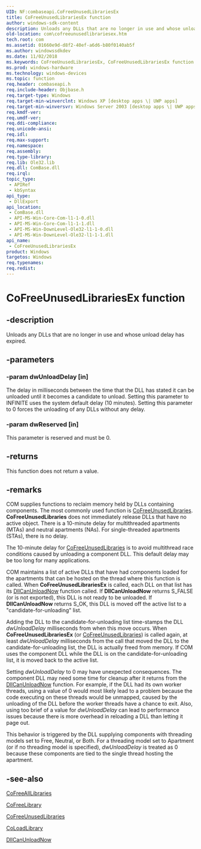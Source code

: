 ```yaml
---
UID: NF:combaseapi.CoFreeUnusedLibrariesEx
title: CoFreeUnusedLibrariesEx function
author: windows-sdk-content
description: Unloads any DLLs that are no longer in use and whose unload delay has expired.
old-location: com\cofreeunusedlibrariesex.htm
tech.root: com
ms.assetid: 01660e9d-d8f2-40ef-a6d6-b80f0140ab5f
ms.author: windowssdkdev
ms.date: 11/02/2018
ms.keywords: CoFreeUnusedLibrariesEx, CoFreeUnusedLibrariesEx function [COM], _com_CoFreeUnusedLibrariesEx, com.cofreeunusedlibrariesex, combaseapi/CoFreeUnusedLibrariesEx
ms.prod: windows-hardware
ms.technology: windows-devices
ms.topic: function
req.header: combaseapi.h
req.include-header: Objbase.h
req.target-type: Windows
req.target-min-winverclnt: Windows XP [desktop apps \| UWP apps]
req.target-min-winversvr: Windows Server 2003 [desktop apps \| UWP apps]
req.kmdf-ver: 
req.umdf-ver: 
req.ddi-compliance: 
req.unicode-ansi: 
req.idl: 
req.max-support: 
req.namespace: 
req.assembly: 
req.type-library: 
req.lib: Ole32.lib
req.dll: ComBase.dll
req.irql: 
topic_type:
 - APIRef
 - kbSyntax
api_type:
 - DllExport
api_location:
 - ComBase.dll
 - API-MS-Win-Core-Com-l1-1-0.dll
 - API-MS-Win-Core-Com-l1-1-1.dll
 - API-MS-Win-DownLevel-Ole32-l1-1-0.dll
 - API-MS-Win-DownLevel-Ole32-l1-1-1.dll
api_name:
 - CoFreeUnusedLibrariesEx
product: Windows
targetos: Windows
req.typenames: 
req.redist: 
---
```


# CoFreeUnusedLibrariesEx function


## -description


Unloads any DLLs that are no longer in use and whose unload delay has expired.


## -parameters




### -param dwUnloadDelay [in]

The delay in milliseconds between the time that the DLL has stated it can be unloaded until it becomes a candidate to unload. Setting this parameter to INFINITE uses the system default delay (10 minutes). Setting this parameter to 0 forces the unloading of any DLLs without any delay.


### -param dwReserved [in]

This parameter is reserved and must be 0.


## -returns



This function does not return a value.




## -remarks



COM supplies functions to reclaim memory held by DLLs containing components. The most commonly used function is <a href="https://msdn.microsoft.com/en-us/library/ms679712(v=VS.85).aspx">CoFreeUnusedLibraries</a>. <b>CoFreeUnusedLibraries</b> does not immediately release DLLs that have no active object. There is a 10-minute delay for multithreaded apartments (MTAs) and neutral apartments (NAs). For single-threaded apartments (STAs), there is no delay.



The 10-minute delay for <a href="https://msdn.microsoft.com/en-us/library/ms679712(v=VS.85).aspx">CoFreeUnusedLibraries</a> is to avoid multithread race conditions caused by unloading a component DLL. This default delay may be too long for many applications.



COM maintains a list of active DLLs that have had components loaded for the apartments that can be hosted on the thread where this function is called. When <b>CoFreeUnusedLibrariesEx</b> is called, each DLL on that list has its <a href="https://msdn.microsoft.com/en-us/library/ms690368(v=VS.85).aspx">DllCanUnloadNow</a> function called. If <b>DllCanUnloadNow</b> returns S_FALSE (or is not exported), this DLL is not ready to be unloaded. If <b>DllCanUnloadNow</b> returns S_OK, this DLL is moved off the active list to a "candidate-for-unloading" list.



Adding the DLL to the candidate-for-unloading list time-stamps the DLL <i>dwUnloadDelay</i> milliseconds from when this move occurs. When <b>CoFreeUnusedLibrariesEx</b> (or <a href="https://msdn.microsoft.com/en-us/library/ms679712(v=VS.85).aspx">CoFreeUnusedLibraries</a>) is called again, at least <i>dwUnloadDelay</i> milliseconds from the call that moved the DLL to the candidate-for-unloading list, the DLL is actually freed from memory. If COM uses the component DLL while the DLL is on the candidate-for-unloading list, it is moved back to the active list.



Setting <i>dwUnloadDelay</i> to 0 may have unexpected consequences. The component DLL may need some time for cleanup after it returns from the <a href="https://msdn.microsoft.com/en-us/library/ms690368(v=VS.85).aspx">DllCanUnloadNow</a> function. For example, if the DLL had its own worker threads, using a value of 0 would most likely lead to a problem because the code executing on these threads would be unmapped, caused by the unloading of the DLL before the worker threads have a chance to exit. Also, using too brief of a value for <i>dwUnloadDelay</i> can lead to performance issues because there is more overhead in reloading a DLL than letting it page out.

This behavior is triggered by the DLL supplying components with threading models set to Free, Neutral, or Both. For a threading model set to Apartment (or if no threading model is specified), <i>dwUnloadDelay</i> is treated as 0 because these components are tied to the single thread hosting the apartment.





## -see-also




<a href="https://msdn.microsoft.com/en-us/library/ms679758(v=VS.85).aspx">CoFreeAllLibraries</a>



<a href="https://msdn.microsoft.com/en-us/library/ms680658(v=VS.85).aspx">CoFreeLibrary</a>



<a href="https://msdn.microsoft.com/en-us/library/ms679712(v=VS.85).aspx">CoFreeUnusedLibraries</a>



<a href="https://msdn.microsoft.com/en-us/library/ms692578(v=VS.85).aspx">CoLoadLibrary</a>



<a href="https://msdn.microsoft.com/en-us/library/ms690368(v=VS.85).aspx">DllCanUnloadNow</a>
 

 

